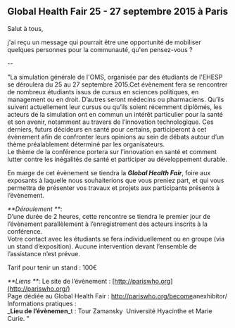 ## Global Health Fair 25 - 27 septembre 2015 à Paris



Salut à tous,  
  
j'ai reçu un message qui pourrait être une opportunité de mobiliser quelques
personnes pour la communauté, qu'en pensez-vous ?  

  
\--

  
"La simulation générale de l'OMS, organisée par des étudiants de l'EHESP se
déroulera du 25 au 27 septembre 2015.Cet évènement fera se rencontrer de
nombreux étudiants issus de cursus en sciences politiques, en management ou en
droit. D’autres seront médecins ou pharmaciens. Qu’ils suivent actuellement
leur cursus ou qu’ils soient récemment diplômés, les acteurs de la simulation
ont en commun un intérêt particulier pour la santé et son avenir, notamment au
travers de l’innovation technologique. Ces derniers, futurs décideurs en santé
pour certains, participeront à cet évènement afin de confronter leurs opinions
au sein de débats autour d’un thème préalablement déterminé par les
organisateurs.  
Le thème de la conférence portera sur l’innovation en santé et comment lutter
contre les inégalités de santé et participer au développement durable.  
  
En marge de cet évènement se tiendra la _**Global Health Fair**_, foire aux
exposants à laquelle nous souhaiterions que vous preniez part, et qui vous
permettra de présenter vos travaux et projets aux participants présents à
l’évènement.  
  
_**Déroulement **_:  
D’une durée de 2 heures, cette rencontre se tiendra le premier jour de
l’évènement parallèlement à l’enregistrement des acteurs inscrits à la
conférence.  
Votre contact avec les étudiants se fera individuellement ou en groupe (via un
stand d’exposition). Aucune intervention devant l’ensemble de l’assistance
n’est prévue.  
  
Tarif pour tenir un stand : 100€  
  
_**Liens **_: Le site de l’évènement :
[http://pariswho.org](http://pariswho.org/)  
Page dédiée au Global Health Fair : <http://pariswho.org/become>­an­exhibitor/  
Informations pratiques :  
_**Lieu de l’évènemen**_t : Tour Zamansky ­ Université Hyacinthe et Marie Curie.
"  

  



